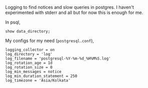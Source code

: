 Logging to find notices and slow queries in postgres. I haven't experimented with stderr and all but for now this is enough for me.

In psql,

`show data_directory;`

My configs for my need (`postgresql.conf`),

```
logging_collector = on
log_directory = 'log'
log_filename = 'postgresql-%Y-%m-%d_%H%M%S.log'
log_rotation_age = 1d
log_rotation_size = 0
log_min_messages = notice
log_min_duration_statement = 250
log_timezone = 'Asia/Kolkata'
```
